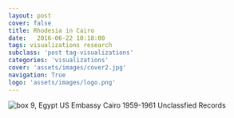 ```yaml
---
layout: post
cover: false
title: Rhodesia in Cairo
date:   2016-06-22 10:18:00
tags: visualizations research
subclass: 'post tag-visualizations'
categories: 'visualizations' 
cover: 'assets/images/cover2.jpg'
navigation: True
logo: 'assets/images/logo.png'
---
```



![box 9, Egypt US Embassy Cairo 1959-1961 Unclassfied Records]({{site.url}}/assets/images/box9.jpg)
